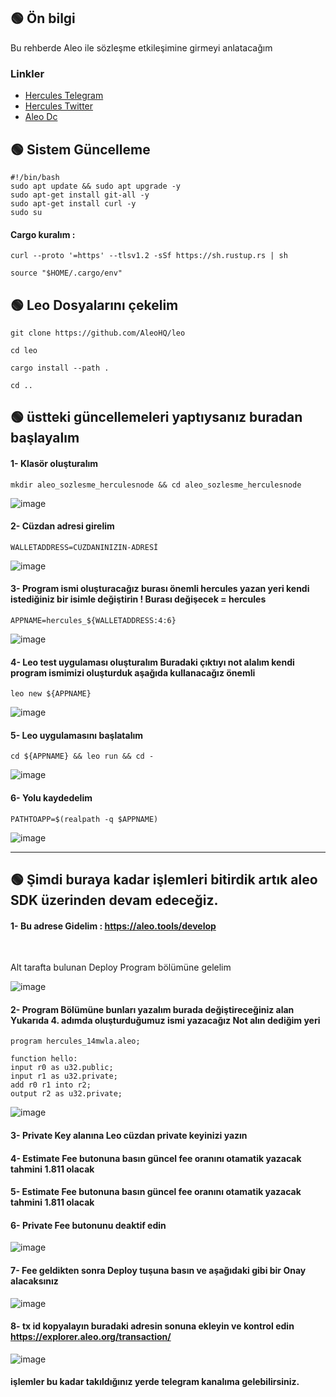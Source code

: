 ## 🟢 Ön bilgi

Bu rehberde Aleo ile sözleşme etkileşimine girmeyi anlatacağım 


 ### Linkler
 * [Hercules Telegram](https://t.me/HerculesNode)
 * [Hercules Twitter](https://twitter.com/HerculesNode)
 * [Aleo Dc](https://discord.gg/aleohq)


## 🟢 Sistem Güncelleme
```shell
#!/bin/bash
sudo apt update && sudo apt upgrade -y
sudo apt-get install git-all -y
sudo apt-get install curl -y
sudo su
```

#### Cargo kuralım : 

```shell
curl --proto '=https' --tlsv1.2 -sSf https://sh.rustup.rs | sh
```
```shell
source "$HOME/.cargo/env"
```

## 🟢 Leo Dosyalarını çekelim

```shell
git clone https://github.com/AleoHQ/leo
```
```shell
cd leo
```
```shell
cargo install --path .
```

```shell
cd ..
```

## 🟢  üstteki güncellemeleri yaptıysanız buradan başlayalım

#### 1- Klasör oluşturalım

```shell
mkdir aleo_sozlesme_herculesnode && cd aleo_sozlesme_herculesnode
```

![image](https://github.com/HerculesNode/Aleo-Contract-Deploy/assets/101635385/16243d42-a49d-46b3-8519-d0902521f5b4)


#### 2- Cüzdan adresi girelim 

```shell
WALLETADDRESS=CÜZDANINIZIN-ADRESİ
```

![image](https://github.com/HerculesNode/Aleo-Contract-Deploy/assets/101635385/6828fcf1-901c-4b62-bbe0-ca5bf027e8d2)


#### 3- Program ismi oluşturacağız burası önemli  hercules yazan yeri kendi istediğiniz bir isimle değiştirin !  Burası değişecek = hercules

```shell
APPNAME=hercules_${WALLETADDRESS:4:6}
```

![image](https://github.com/HerculesNode/Aleo-Contract-Deploy/assets/101635385/f1fe615e-4faa-4173-aa3f-f8c5ae620398)


#### 4- Leo test uygulaması oluşturalım  Buradaki çıktıyı not alalım kendi program ismimizi oluşturduk aşağıda kullanacağız önemli

```shell
leo new ${APPNAME}
```

![image](https://github.com/HerculesNode/Aleo-Contract-Deploy/assets/101635385/1837eae4-2ed5-4cc0-9644-651931b345bf)


#### 5- Leo uygulamasını başlatalım

```shell
cd ${APPNAME} && leo run && cd -
```

![image](https://github.com/HerculesNode/Aleo-Contract-Deploy/assets/101635385/54aa2013-7327-48f5-8495-e4a89b4695ab)


#### 6- Yolu kaydedelim

```shell
PATHTOAPP=$(realpath -q $APPNAME)
```

![image](https://github.com/HerculesNode/Aleo-Contract-Deploy/assets/101635385/24179275-b6e7-4b52-926a-5d5068a549e2)


<hr> 

## 🟢 Şimdi buraya kadar işlemleri bitirdik artık aleo SDK üzerinden devam edeceğiz. 

#### 1- Bu adrese Gidelim :  https://aleo.tools/develop

<br> 

Alt tarafta bulunan Deploy Program bölümüne gelelim

![image](https://github.com/HerculesNode/Aleo-Contract-Deploy/assets/101635385/e2253c47-67b8-4ce4-8f62-28b064491ec5)


#### 2- Program Bölümüne bunları yazalım  burada değiştireceğiniz alan Yukarıda 4. adımda oluşturduğumuz ismi yazacağız Not alın dediğim yeri 

```shell
program hercules_14mwla.aleo;

function hello:
input r0 as u32.public;
input r1 as u32.private;
add r0 r1 into r2;
output r2 as u32.private;
```
![image](https://github.com/HerculesNode/Aleo-Contract-Deploy/assets/101635385/c26e10b1-62be-468e-b9e1-b618051c605d)



#### 3- Private Key alanına Leo cüzdan private keyinizi yazın
#### 4- Estimate Fee butonuna basın güncel fee oranını otamatik yazacak tahmini 1.811 olacak
#### 5- Estimate Fee butonuna basın güncel fee oranını otamatik yazacak tahmini 1.811 olacak
#### 6- Private Fee butonunu deaktif edin

![image](https://github.com/HerculesNode/Aleo-Contract-Deploy/assets/101635385/b904dfb4-385a-4558-9343-e26fa671e5dc)




#### 7- Fee geldikten sonra Deploy tuşuna basın ve aşağıdaki gibi bir Onay alacaksınız 

![image](https://github.com/HerculesNode/Aleo-Contract-Deploy/assets/101635385/24d3c6c6-a478-4df1-92b2-e4b5ce6d5ecf)


#### 8- tx id kopyalayın buradaki adresin sonuna ekleyin ve kontrol edin https://explorer.aleo.org/transaction/


![image](https://github.com/HerculesNode/Aleo-Contract-Deploy/assets/101635385/b3436409-3cca-4061-bbaf-7fe542c87317)


#### işlemler bu kadar takıldığınız yerde telegram kanalıma gelebilirsiniz.


